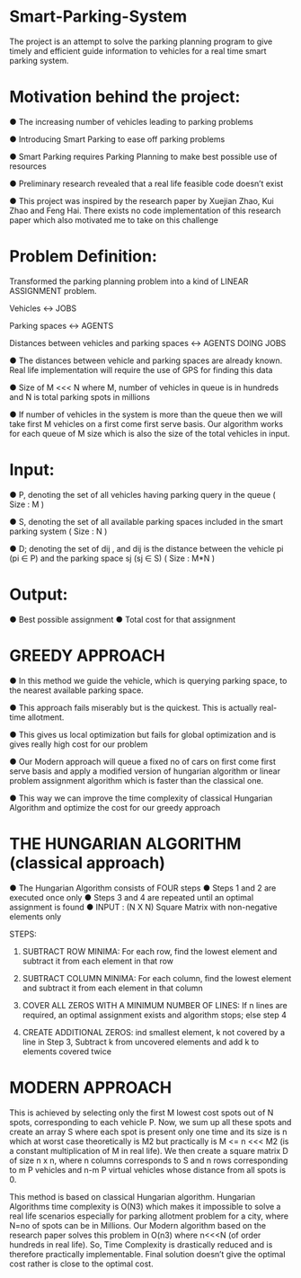 # Smart-Parking-System

The project is an attempt to solve the parking planning program to give timely and efficient guide information to vehicles for a real time smart parking system.

# Motivation behind the project:

● The increasing number of vehicles leading to parking problems

● Introducing Smart Parking to ease off parking problems

● Smart Parking requires Parking Planning to make best possible use of resources

● Preliminary research revealed that a real life feasible code doesn’t exist

● This project was inspired by the research paper by Xuejian Zhao, Kui Zhao and Feng Hai. There exists no code implementation of this research paper which also motivated    me to take on this challenge
# Problem Definition:

Transformed the parking planning problem into a kind of 
LINEAR ASSIGNMENT problem.

Vehicles ↔ JOBS

 
 Parking spaces ↔ AGENTS
 
Distances between 
vehicles and parking 
spaces ↔ AGENTS DOING 
JOBS

● The distances between vehicle and parking spaces are already known. Real 
  life implementation will require the use of GPS for finding this data
  
● Size of M <<< N
  where M, number of vehicles in queue is in hundreds and N is total parking 
  spots in millions
  
● If number of vehicles in the system is more than the queue then we will 
  take first M vehicles on a first come first serve basis. Our algorithm works 
  for each queue of M size which is also the size of the total vehicles in input.
  
  # Input: 
●  P, denoting the set of all vehicles having parking query in the queue ( 
     Size : M )
     
● S, denoting the set of all available parking spaces included in the 
  smart parking system ( Size : N )
  
● D; denoting the set of dij , and dij is the distance between the vehicle 
  pi (pi 
∈ P) and the parking space sj
 (sj 
∈ S) ( Size : M*N )

# Output:
● Best possible assignment
● Total cost for that assignment

# GREEDY APPROACH
● In this method we guide the vehicle, which is querying parking 
space, to the nearest available parking space.

● This approach fails miserably but is the quickest. This is actually 
real-time allotment.

● This gives us local optimization but fails for global optimization and 
is gives really high cost for our problem

● Our Modern approach will queue a fixed no of cars on first come 
first serve basis and apply a modified version of hungarian 
algorithm or linear problem assignment algorithm which is faster 
than the classical one.

● This way we can improve the time complexity of classical Hungarian 
Algorithm and optimize the cost for our greedy approach
# THE HUNGARIAN ALGORITHM (classical approach)
● The Hungarian Algorithm consists of FOUR steps
● Steps 1 and 2 are executed once only
● Steps 3 and 4 are repeated until an optimal assignment is found
● INPUT : (N X N) Square Matrix with non-negative elements only 

STEPS:
1. SUBTRACT ROW MINIMA: For each row, find the 
lowest element and 
subtract it from each 
element in that row

2. SUBTRACT COLUMN MINIMA: For each column, find 
the lowest element and 
subtract it from each 
element in that column

3. COVER ALL ZEROS WITH A MINIMUM NUMBER OF LINES: If n lines are required, an 
optimal assignment exists 
and algorithm stops; else 
step 4

4. CREATE ADDITIONAL ZEROS: ind smallest element, k not 
covered by a line in Step 3, 
Subtract k from uncovered 
elements and add k to 
elements covered twice

# MODERN APPROACH
This is achieved by selecting only the first M lowest cost spots out 
of N spots, corresponding to each vehicle P. Now, we sum up all these spots and create an array S where each 
spot is present only one time and its size is n which at worst case theoretically is M2 but practically is M <= n <<< M2 (is a constant 
multiplication of M in real life). We then create a square matrix D of size n x n, where n columns 
corresponds to S and n rows corresponding to m P vehicles and 
n-m P virtual vehicles whose distance from all spots is 0.

This method is based on classical Hungarian algorithm. Hungarian Algorithms time complexity is O(N3) which makes it impossible to solve a real life scenarios especially for parking allotment problem for a city, where N=no of spots can be in Millions. Our Modern algorithm based on the research paper solves this 
problem in O(n3) where n<<<N (of order hundreds in real life). So, Time Complexity is drastically reduced and is therefore practically implementable. Final solution doesn’t give the optimal cost rather is close to the optimal cost. 





  
  



